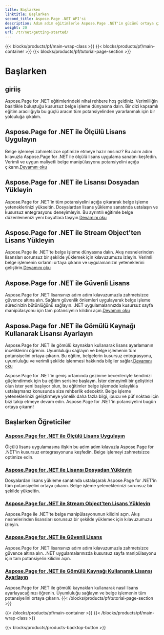 ```yaml
---
title: Başlarken
linktitle: Başlarken
second_title: Aspose.Page .NET API'si
description: Adım adım eğitimlerle Aspose.Page .NET'in gücünü ortaya çıkarın. Ölçülü lisanslar uygulayın, dosyalardan veya akışlardan yükleme yapın, lisansları güvenli hale getirin ve daha fazlasını yapın.
weight: 20
url: /tr/net/getting-started/
---
```


{{< blocks/products/pf/main-wrap-class >}}
{{< blocks/products/pf/main-container >}}
{{< blocks/products/pf/tutorial-page-section >}}

# Başlarken

## giriiş

Aspose.Page for .NET eğitimlerindeki nihai rehbere hoş geldiniz. Verimliliğin basitlikle buluştuğu kusursuz belge işleme dünyasına dalın. Bir dizi kapsamlı eğitim aracılığıyla bu güçlü aracın tüm potansiyelinden yararlanmak için bir yolculuğa çıkalım.

## Aspose.Page for .NET ile Ölçülü Lisans Uygulayın
 Belge işlemeyi zahmetsizce optimize etmeye hazır mısınız? Bu adım adım kılavuzla Aspose.Page for .NET ile ölçülü lisans uygulama sanatını keşfedin. Verimli ve uygun maliyetli belge manipülasyonu potansiyelini açığa çıkarın.[Devamını oku](./apply-metered-license/)

## Aspose.Page for .NET ile Lisansı Dosyadan Yükleyin
Aspose.Page for .NET'in tüm potansiyelini açığa çıkararak belge işleme yeteneklerinizi yükseltin. Dosyalardan lisans yükleme sanatında ustalaşın ve kusursuz entegrasyonu deneyimleyin. Bu ayrıntılı eğitimle belge düzenlemenizi yeni boyutlara taşıyın.[Devamını oku](./load-license-from-file/)

## Aspose.Page for .NET ile Stream Object'ten Lisans Yükleyin
 Aspose.Page ile .NET'te belge işleme dünyasına dalın. Akış nesnelerinden lisansları sorunsuz bir şekilde yüklemek için kılavuzumuzu izleyin. Verimli belge işlemenin sırlarını ortaya çıkarın ve uygulamanızın yeteneklerini geliştirin.[Devamını oku](./load-license-from-stream-object/)

## Aspose.Page for .NET ile Güvenli Lisans
 Aspose.Page for .NET lisansınızı adım adım kılavuzumuzla zahmetsizce güvence altına alın. Sağlam güvenlik önlemleri uygulayarak belge işleme sürecinizin bütünlüğünü sağlayın. .NET uygulamalarınızda kusursuz sayfa manipülasyonu için tam potansiyelin kilidini açın.[Devamını oku](./secure-license/)

## Aspose.Page for .NET ile Gömülü Kaynağı Kullanarak Lisansı Ayarlayın
Aspose.Page for .NET ile gömülü kaynakları kullanarak lisans ayarlamanın inceliklerini öğrenin. Uyumluluğu sağlayın ve belge işlemenin tüm potansiyelini ortaya çıkarın. Bu eğitim, belgelerin kusursuz entegrasyonu, uyumluluğu ve verimli şekilde işlenmesi hakkında bilgiler sağlar.[Devamını oku](./set-license-using-embedded-resource/)

Aspose.Page for .NET'in geniş ortamında gezinme becerileriyle kendinizi güçlendirmek için bu eğitim serisine başlayın. İster deneyimli bir geliştirici olun ister yeni başlıyor olun, bu eğitimler belge işlemede kolaylıkla ustalaşmanız konusunda size rehberlik edecektir. Belge işleme yeteneklerinizi geliştirmeye yönelik daha fazla bilgi, ipucu ve püf noktası için bizi takip etmeye devam edin. Aspose.Page for .NET'in potansiyelini bugün ortaya çıkarın!
## Başlarken Öğreticiler
### [Aspose.Page for .NET ile Ölçülü Lisans Uygulayın](./apply-metered-license/)
Ölçülü lisans uygulamasına ilişkin bu adım adım kılavuzla Aspose.Page for .NET'in kusursuz entegrasyonunu keşfedin. Belge işlemeyi zahmetsizce optimize edin.
### [Aspose.Page for .NET ile Lisansı Dosyadan Yükleyin](./load-license-from-file/)
Dosyalardan lisans yükleme sanatında ustalaşarak Aspose.Page for .NET'in tüm potansiyelini ortaya çıkarın. Belge işleme yeteneklerinizi sorunsuz bir şekilde yükseltin.
### [Aspose.Page for .NET ile Stream Object'ten Lisans Yükleyin](./load-license-from-stream-object/)
Aspose.Page ile .NET'te belge manipülasyonunun kilidini açın. Akış nesnelerinden lisansları sorunsuz bir şekilde yüklemek için kılavuzumuzu izleyin.
### [Aspose.Page for .NET ile Güvenli Lisans](./secure-license/)
Aspose.Page for .NET lisansınızı adım adım kılavuzumuzla zahmetsizce güvence altına alın. .NET uygulamalarınızda kusursuz sayfa manipülasyonu için tam potansiyelin kilidini açın.
### [Aspose.Page for .NET ile Gömülü Kaynağı Kullanarak Lisansı Ayarlayın](./set-license-using-embedded-resource/)
Aspose.Page for .NET ile gömülü kaynakları kullanarak nasıl lisans ayarlayacağınızı öğrenin. Uyumluluğu sağlayın ve belge işlemenin tüm potansiyelini ortaya çıkarın.
{{< /blocks/products/pf/tutorial-page-section >}}

{{< /blocks/products/pf/main-container >}}
{{< /blocks/products/pf/main-wrap-class >}}

{{< blocks/products/products-backtop-button >}}
